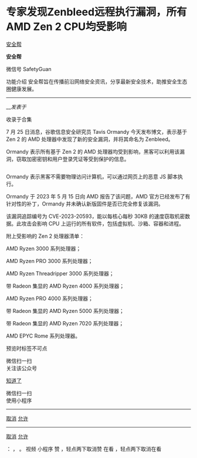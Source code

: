 #  专家发现Zenbleed远程执行漏洞，所有AMD Zen 2 CPU均受影响

[ 安全帮 ](javascript:void\(0\);)

**安全帮** ![]()

微信号 SafetyGuan

功能介绍 安全帮旨在传播前沿网络安全资讯，分享最新安全技术，助推安全生态圈健康发展。

____

___发表于_

收录于合集

7 月 25 日消息，谷歌信息安全研究员 Tavis Ormandy 今天发布博文，表示基于 Zen 2 的 AMD
处理器中发现了新的安全漏洞，并将其命名为 Zenbleed。

Ormandy 表示所有基于 Zen 2 的 AMD 处理器均受到影响，黑客可以利用该漏洞，窃取加密密钥和用户登录凭证等受到保护的信息。

![]()

Ormandy 表示黑客不需要物理访问计算机，可以通过网页上的恶意 JS 脚本执行。

Ormandy 于 2023 年 5 月 15 日向 AMD 报告了该问题，AMD 官方已经发布了有针对性的补丁，Ormandy
并未确认新版固件是否已完全修复该漏洞。

该漏洞追踪编号为 CVE-2023-20593，能以每核心每秒 30KB 的速度窃取机密数据。此攻击会影响 CPU
上运行的所有软件，包括虚拟机、沙箱、容器和进程。

附上受影响的 Zen 2 处理器清单：

AMD Ryzen 3000 系列处理器；

AMD Ryzen PRO 3000 系列处理器；

AMD Ryzen Threadripper 3000 系列处理器；

带 Radeon 集显的 AMD Ryzen 4000 系列处理器；

AMD Ryzen PRO 4000 系列处理器；

带 Radeon 集显的 AMD Ryzen 5000 系列处理器；

带 Radeon 集显的 AMD Ryzen 7020 系列处理器；

AMD EPYC Rome 系列处理器。

  

预览时标签不可点

微信扫一扫  
关注该公众号

[知道了](javascript:;)

微信扫一扫  
使用小程序

****

[取消](javascript:void\(0\);) [允许](javascript:void\(0\);)

****

[取消](javascript:void\(0\);) [允许](javascript:void\(0\);)

： ， 。   视频 小程序 赞 ，轻点两下取消赞 在看 ，轻点两下取消在看

